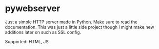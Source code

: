 # pywebserver
Just a simple HTTP server made in Python.
Make sure to read the documentation.
This was just a little side project though I might make new additions later on such as SSL config.

Supported: HTML, JS
